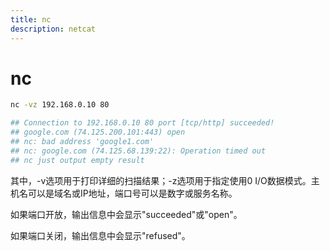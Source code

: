 ```yaml
---
title: nc
description: netcat
---
```


# nc

```bash
nc -vz 192.168.0.10 80

## Connection to 192.168.0.10 80 port [tcp/http] succeeded!
## google.com (74.125.200.101:443) open
## nc: bad address 'google1.com'
## nc: google.com (74.125.68.139:22): Operation timed out
## nc just output empty result
```

其中，-v选项用于打印详细的扫描结果；-z选项用于指定使用0 I/O数据模式。主机名可以是域名或IP地址，端口号可以是数字或服务名称。

如果端口开放，输出信息中会显示"succeeded"或"open"。

如果端口关闭，输出信息中会显示"refused"。
